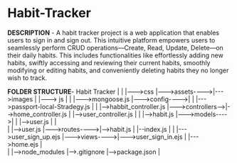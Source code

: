 # Habit-Tracker

 **DESCRIPTION** - 
 A habit tracker project is a web application that enables users to sign in and sign out. This intuitive platform empowers users to seamlessly perform CRUD operations—Create, Read, Update, Delete—on their daily habits. This includes functionalities like effortlessly adding new habits, swiftly accessing and reviewing their current habits, smoothly modifying or editing habits, and conveniently deleting habits they no longer wish to track.


 **FOLDER STRUCTURE**- 
Habit Tracker
    |
    |               |--->css
    |--->assets---->|--->images
    |               |---> js
    |
    |               |--->mongoose.js
    |--->config---->|
    |               |--->passport-local-Stradegy.js
    |
    |                  |-->habbit_controller.js
    |--->controllers-->|-->home_controller.js
    |                  |-->user_controller.js
    |
    |               |-->habit.js
    |--->models---->|
    |               |-->user.js
    |
    |              
    |               |-->user.js
    |--->routes---->|-->habit.js
    |               |--index.js
    |
    |              |--->user_sign_up.ejs
    |--->views---->|--->user_sign_in.ejs
    |              |--->home.ejs
    |              
    |
    |-->node_modules
    |-->.gitignore
    |-->package.json
    |
